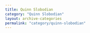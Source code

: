 ```yaml
---
title: Quinn Slobodian
category: "Quinn Slobodian"
layout: archive-categories
permalink: "category/quinn-slobodian"
---
```

